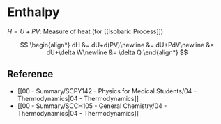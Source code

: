 # Enthalpy

$H=U+PV$: Measure of heat (for [[Isobaric Process]])

$$
\begin{align*}
dH
&= dU+d(PV)\newline
&= dU+PdV\newline
&= dU+\delta W\newline
&= \delta Q
\end{align*}
$$

## Reference

- [[00 - Summary/SCPY142 - Physics for Medical Students/04 - Thermodynamics|04 - Thermodynamics]]
- [[00 - Summary/SCCH105 - General Chemistry/04 - Thermodynamics|04 - Thermodynamics]]

